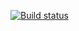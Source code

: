 [![Build status](https://ci.appveyor.com/api/projects/status/q3f9vpm36k75501c?svg=true)](https://ci.appveyor.com/project/tatsuya/open-xml-word-helper)
